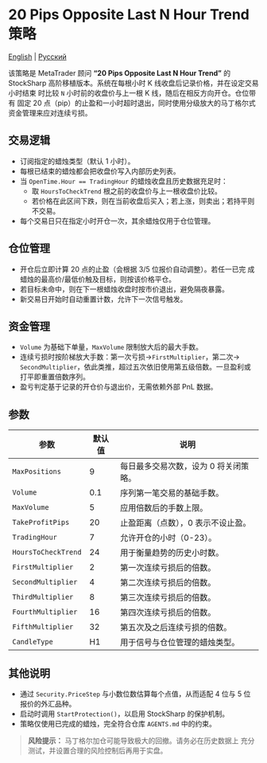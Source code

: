 # 20 Pips Opposite Last N Hour Trend 策略
[English](README.md) | [Русский](README_ru.md)

该策略是 MetaTrader 顾问 **“20 Pips Opposite Last N Hour Trend”** 的 StockSharp
高阶移植版本。系统在每根小时 K 线收盘后记录价格，并在设定交易小时结束
时比较 `N` 小时前的收盘价与上一根 K 线，随后在相反方向开仓。仓位带有
固定 20 点（pip）的止盈和一小时超时退出，同时使用分级放大的马丁格尔式
资金管理来应对连续亏损。

## 交易逻辑

- 订阅指定的蜡烛类型（默认 1 小时）。
- 每根已结束的蜡烛都会把收盘价写入内部历史列表。
- 当 `OpenTime.Hour == TradingHour` 的蜡烛收盘且历史数据充足时：
  - 取 `HoursToCheckTrend` 根之前的收盘价与上一根收盘价比较。
  - 若价格在此区间下跌，则在当前收盘后买入；若上涨，则卖出；若持平则
    不交易。
- 每个交易日只在指定小时开仓一次，其余蜡烛仅用于仓位管理。

## 仓位管理

- 开仓后立即计算 20 点的止盈（会根据 3/5 位报价自动调整）。若任一已完
  成蜡烛的最高价/最低价触及目标，则按该价格平仓。
- 若目标未命中，则在下一根蜡烛收盘时按市价退出，避免隔夜暴露。
- 新交易日开始时自动重置计数，允许下一次信号触发。

## 资金管理

- `Volume` 为基础下单量，`MaxVolume` 限制放大后的最大手数。
- 连续亏损时按阶梯放大手数：第一次亏损→`FirstMultiplier`，第二次→
  `SecondMultiplier`，依此类推，超过五次依旧使用第五级倍数。一旦盈利或
  打平即重置倍数序列。
- 盈亏判定基于记录的开仓价与退出价，无需依赖外部 PnL 数据。

## 参数

| 参数 | 默认值 | 说明 |
|------|--------|------|
| `MaxPositions` | 9 | 每日最多交易次数，设为 0 将关闭策略。 |
| `Volume` | 0.1 | 序列第一笔交易的基础手数。 |
| `MaxVolume` | 5 | 应用倍数后的手数上限。 |
| `TakeProfitPips` | 20 | 止盈距离（点数），0 表示不设止盈。 |
| `TradingHour` | 7 | 允许开仓的小时（0-23）。 |
| `HoursToCheckTrend` | 24 | 用于衡量趋势的历史小时数。 |
| `FirstMultiplier` | 2 | 第一次连续亏损后的倍数。 |
| `SecondMultiplier` | 4 | 第二次连续亏损后的倍数。 |
| `ThirdMultiplier` | 8 | 第三次连续亏损后的倍数。 |
| `FourthMultiplier` | 16 | 第四次连续亏损后的倍数。 |
| `FifthMultiplier` | 32 | 第五次及之后连续亏损的倍数。 |
| `CandleType` | H1 | 用于信号与仓位管理的蜡烛类型。 |

## 其他说明

- 通过 `Security.PriceStep` 与小数位数估算每个点值，从而适配 4 位与 5 位
  报价的外汇品种。
- 启动时调用 `StartProtection()`，以启用 StockSharp 的保护机制。
- 策略仅使用已完成的蜡烛，完全符合仓库 `AGENTS.md` 中的约束。

> **风险提示：** 马丁格尔加仓可能导致极大的回撤。请务必在历史数据上
> 充分测试，并设置合理的风险控制后再用于实盘。
